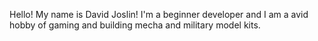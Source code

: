 Hello! My name is David Joslin! I'm a beginner developer and I am a avid hobby of gaming and building mecha and military model kits.

